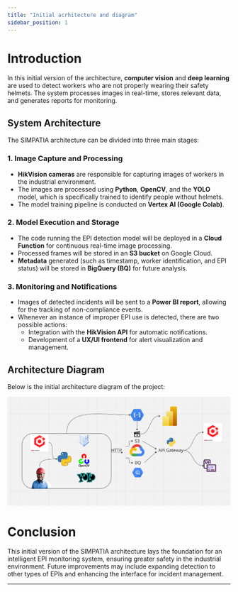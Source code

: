 ```yaml
---
title: "Initial acrhitecture and diagram"
sidebar_position: 1
---
```


# Introduction

In this initial version of the architecture, **computer vision** and **deep learning** are used to detect workers who are not properly wearing their safety helmets. The system processes images in real-time, stores relevant data, and generates reports for monitoring.

## System Architecture

The SIMPATIA architecture can be divided into three main stages:

### 1. Image Capture and Processing

- **HikVision cameras** are responsible for capturing images of workers in the industrial environment.
- The images are processed using **Python**, **OpenCV**, and the **YOLO** model, which is specifically trained to identify people without helmets.
- The model training pipeline is conducted on **Vertex AI (Google Colab)**.

### 2. Model Execution and Storage

- The code running the EPI detection model will be deployed in a **Cloud Function** for continuous real-time image processing.
- Processed frames will be stored in an **S3 bucket** on Google Cloud.
- **Metadata** generated (such as timestamp, worker identification, and EPI status) will be stored in **BigQuery (BQ)** for future analysis.

### 3. Monitoring and Notifications

- Images of detected incidents will be sent to a **Power BI report**, allowing for the tracking of non-compliance events.
- Whenever an instance of improper EPI use is detected, there are two possible actions:
  - Integration with the **HikVision API** for automatic notifications.
  - Development of a **UX/UI frontend** for alert visualization and management.

## Architecture Diagram

Below is the initial architecture diagram of the project:

![Architecture Diagram](../../../static/img/diagram.png)

# Conclusion

This initial version of the SIMPATIA architecture lays the foundation for an intelligent EPI monitoring system, ensuring greater safety in the industrial environment. Future improvements may include expanding detection to other types of EPIs and enhancing the interface for incident management.

---
